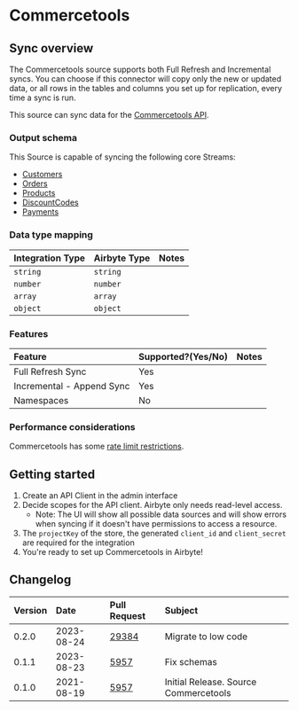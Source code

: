 # Commercetools

## Sync overview

The Commercetools source supports both Full Refresh and Incremental syncs. You can choose if this connector will copy only the new or updated data, or all rows in the tables and columns you set up for replication, every time a sync is run.

This source can sync data for the [Commercetools API](https://docs.commercetools.com/api/).

### Output schema

This Source is capable of syncing the following core Streams:

- [Customers](https://docs.commercetools.com/api/projects/customers)
- [Orders](https://docs.commercetools.com/api/projects/orders)
- [Products](https://docs.commercetools.com/api/projects/products)
- [DiscountCodes](https://docs.commercetools.com/api/projects/discountCodes)
- [Payments](https://docs.commercetools.com/api/projects/payments)

### Data type mapping

| Integration Type | Airbyte Type | Notes |
| :--------------- | :----------- | :---- |
| `string`         | `string`     |       |
| `number`         | `number`     |       |
| `array`          | `array`      |       |
| `object`         | `object`     |       |

### Features

| Feature                   | Supported?\(Yes/No\) | Notes |
| :------------------------ | :------------------- | :---- |
| Full Refresh Sync         | Yes                  |       |
| Incremental - Append Sync | Yes                  |       |
| Namespaces                | No                   |       |

### Performance considerations

Commercetools has some [rate limit restrictions](https://docs.commercetools.com/api/limits).

## Getting started

1. Create an API Client in the admin interface
2. Decide scopes for the API client. Airbyte only needs read-level access.
   - Note: The UI will show all possible data sources and will show errors when syncing if it doesn't have permissions to access a resource.
3. The `projectKey` of the store, the generated `client_id` and `client_secret` are required for the integration
4. You're ready to set up Commercetools in Airbyte!

## Changelog

| Version | Date       | Pull Request                                             | Subject                               |
| :------ | :--------- | :------------------------------------------------------- | :------------------------------------ |
| 0.2.0   | 2023-08-24 | [29384](https://github.com/airbytehq/airbyte/pull/29384) | Migrate to low code                   |
| 0.1.1   | 2023-08-23 | [5957](https://github.com/airbytehq/airbyte/pull/5957)   | Fix schemas                           |
| 0.1.0   | 2021-08-19 | [5957](https://github.com/airbytehq/airbyte/pull/5957)   | Initial Release. Source Commercetools |
